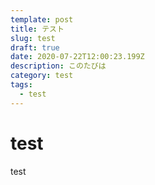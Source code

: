 ```yaml
---
template: post
title: テスト
slug: test
draft: true
date: 2020-07-22T12:00:23.199Z
description: このたびは
category: test
tags:
  - test
---
```

# test

test